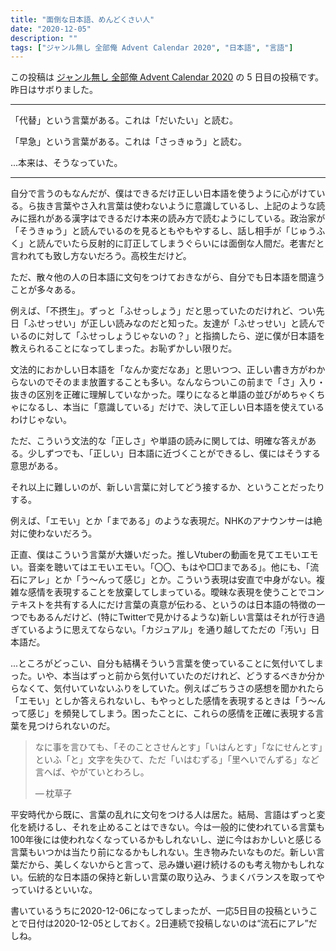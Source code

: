 ```yaml
---
title: "面倒な日本語、めんどくさい人"
date: "2020-12-05"
description: ""
tags: ["ジャンル無し 全部俺 Advent Calendar 2020", "日本語", "言語"]
---
```


この投稿は [ジャンル無し 全部俺 Advent Calendar 2020](https://adventar.org/calendars/5495) の 5 日目の投稿です。昨日はサボりました。

---

「代替」という言葉がある。これは「だいたい」と読む。

「早急」という言葉がある。これは「さっきゅう」と読む。

...本来は、そうなっていた。

___

自分で言うのもなんだが、僕はできるだけ正しい日本語を使うように心がけている。ら抜き言葉やさ入れ言葉は使わないように意識しているし、上記のような読みに揺れがある漢字はできるだけ本来の読み方で読むようにしている。政治家が「そうきゅう」と読んでいるのを見るともやもやするし、話し相手が「じゅうふく」と読んでいたら反射的に訂正してしまうぐらいには面倒な人間だ。老害だと言われても致し方ないだろう。高校生だけど。

ただ、散々他の人の日本語に文句をつけておきながら、自分でも日本語を間違うことが多々ある。

例えば、「不摂生」。ずっと「ふせっしょう」だと思っていたのだけれど、つい先日「ふせっせい」が正しい読みなのだと知った。友達が「ふせっせい」と読んでいるのに対して「ふせっしょうじゃないの？」と指摘したら、逆に僕が日本語を教えられることになってしまった。お恥ずかしい限りだ。

文法的におかしい日本語を「なんか変だなあ」と思いつつ、正しい書き方がわからないのでそのまま放置することも多い。なんならついこの前まで「さ」入り・抜きの区別を正確に理解していなかった。喋りになると単語の並びがめちゃくちゃになるし、本当に「意識している」だけで、決して正しい日本語を使えているわけじゃない。

ただ、こういう文法的な「正しさ」や単語の読みに関しては、明確な答えがある。少しずつでも、「正しい」日本語に近づくことができるし、僕にはそうする意思がある。

それ以上に難しいのが、新しい言葉に対してどう接するか、ということだったりする。

例えば、「エモい」とか「まである」のような表現だ。NHKのアナウンサーは絶対に使わないだろう。

正直、僕はこういう言葉が大嫌いだった。推しVtuberの動画を見てエモいエモい。音楽を聴いてはエモいエモい。「〇〇、もはや□□まである」。他にも、「流石にアレ」とか「う～んって感じ」とか。こういう表現は安直で中身がない。複雑な感情を表現することを放棄してしまっている。曖昧な表現を使うことでコンテキストを共有する人にだけ言葉の真意が伝わる、というのは日本語の特徴の一つでもあるんだけど、(特にTwitterで見かけるような)新しい言葉はそれが行き過ぎているように思えてならない。「カジュアル」を通り越してただの「汚い」日本語だ。

...ところがどっこい、自分も結構そういう言葉を使っていることに気付いてしまった。いや、本当はずっと前から気付いていたのだけれど、どうするべきか分からなくて、気付いていないふりをしていた。例えばごちうさの感想を聞かれたら「エモい」としか答えられないし、もやっとした感情を表現するときは「う～んって感じ」を頻発してしまう。困ったことに、これらの感情を正確に表現する言葉を見つけられないのだ。

> なに事を言ひても、「そのことさせんとす」「いはんとす」「なにせんとす」といふ「と」文字を失ひて、ただ「いはむずる」「里へいでんずる」など言へば、やがていとわろし。
> 
> — 枕草子

平安時代から既に、言葉の乱れに文句をつける人は居た。結局、言語はずっと変化を続けるし、それを止めることはできない。今は一般的に使われている言葉も100年後には使われなくなっているかもしれないし、逆に今はおかしいと感じる言葉もいつかは当たり前になるかもしれない。生き物みたいなものだ。新しい言葉だから、美しくないからと言って、忌み嫌い避け続けるのも考え物かもしれない。伝統的な日本語の保持と新しい言葉の取り込み、うまくバランスを取ってやっていけるといいな。

書いているうちに2020-12-06になってしまったが、一応5日目の投稿ということで日付は2020-12-05としておく。2日連続で投稿しないのは“流石にアレ”だしね。
